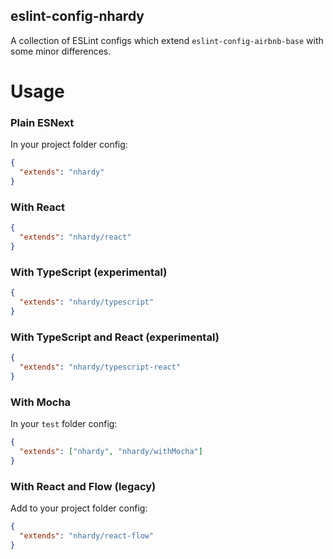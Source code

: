 eslint-config-nhardy
--------------------

A collection of ESLint configs which extend `eslint-config-airbnb-base` with some minor differences.

Usage
=====

### Plain ESNext

In your project folder config:

```json
{
  "extends": "nhardy"
}
```

### With React

```json
{
  "extends": "nhardy/react"
}
```

### With TypeScript (experimental)

```json
{
  "extends": "nhardy/typescript"
}
```

### With TypeScript and React (experimental)

```json
{
  "extends": "nhardy/typescript-react"
}
```

### With Mocha

In your `test` folder config:
```json
{
  "extends": ["nhardy", "nhardy/withMocha"]
}
```

### With React and Flow (legacy)

Add to your project folder config:
```json
{
  "extends": "nhardy/react-flow"
}
```
